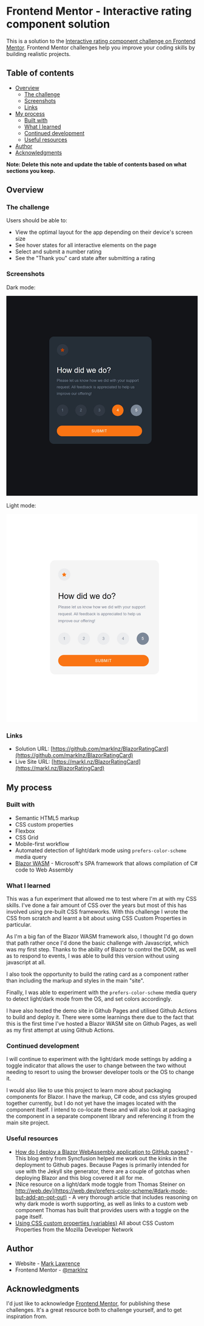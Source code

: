# Frontend Mentor - Interactive rating component solution

This is a solution to the [Interactive rating component challenge on Frontend Mentor](https://www.frontendmentor.io/challenges/interactive-rating-component-koxpeBUmI). Frontend Mentor challenges help you improve your coding skills by building realistic projects.

## Table of contents

-   [Overview](#overview)
    -   [The challenge](#the-challenge)
    -   [Screenshots](#screenshots)
    -   [Links](#links)
-   [My process](#my-process)
    -   [Built with](#built-with)
    -   [What I learned](#what-i-learned)
    -   [Continued development](#continued-development)
    -   [Useful resources](#useful-resources)
-   [Author](#author)
-   [Acknowledgments](#acknowledgments)

**Note: Delete this note and update the table of contents based on what sections you keep.**

## Overview

### The challenge

Users should be able to:

-   View the optimal layout for the app depending on their device's screen size
-   See hover states for all interactive elements on the page
-   Select and submit a number rating
-   See the "Thank you" card state after submitting a rating

### Screenshots

Dark mode:

![Dark mode](./wwwroot/images/screenshot-dark.jpg)

Light mode:

![Light mode](./wwwroot/images/screenshot-light.jpg)

### Links

-   Solution URL: [https://github.com/marklnz/BlazorRatingCard](https://github.com/marklnz/BlazorRatingCard)
-   Live Site URL: [https://markl.nz/BlazorRatingCard](https://markl.nz/BlazorRatingCard)

## My process

### Built with

-   Semantic HTML5 markup
-   CSS custom properties
-   Flexbox
-   CSS Grid
-   Mobile-first workflow
-   Automated detection of light/dark mode using `prefers-color-scheme` media query
-   [Blazor WASM](https://dotnet.microsoft.com/en-us/apps/aspnet/web-apps/blazor/) - Microsoft's SPA framework that allows compilation of C# code to Web Assembly

### What I learned

This was a fun experiment that allowed me to test where I'm at with my CSS skills. I've done a fair amount of CSS over the years but most of this has involved using pre-built CSS frameworks. With this challenge I wrote the CSS from scratch and learnt a bit about using CSS Custom Properties in particular.

As I'm a big fan of the Blazor WASM framework also, I thought I'd go down that path rather once I'd done the basic challenge with Javascript, which was my first step. Thanks to the ability of Blazor to control the DOM, as well as to respond to events, I was able to build this version without using javascript at all.

I also took the opportunity to build the rating card as a component rather than including the markup and styles in the main "site".

Finally, I was able to experiment with the `prefers-color-scheme` media query to detect light/dark mode from the OS, and set colors accordingly.

I have also hosted the demo site in Github Pages and utilised Github Actions to build and deploy it. There were some learnings there due to the fact that this is the first time I've hosted a Blazor WASM site on Github Pages, as well as my first attempt at using Github Actions.

### Continued development

I will continue to experiment with the light/dark mode settings by adding a toggle indicator that allows the user to change between the two without needing to resort to using the browser developer tools or the OS to change it.

I would also like to use this project to learn more about packaging components for Blazor. I have the markup, C# code, and css styles grouped together currently, but I do not yet have the images located with the component itself. I intend to co-locate these and will also look at packaging the component in a separate component library and referencing it from the main site project.

### Useful resources

-   [How do I deploy a Blazor WebAssembly application to GitHub pages?](https://www.syncfusion.com/faq/blazor/host-and-deploy/how-do-i-deploy-a-blazor-webassembly-application-to-github-pages) - This blog entry from Syncfusion helped me work out the kinks in the deployment to Github pages. Because Pages is primarily intended for use with the Jekyll site generator, there are a couple of gotchas when deploying Blazor and this blog covered it all for me.
-   [Nice resource on a light/dark mode toggle from Thomas Steiner on http://web.dev](https://web.dev/prefers-color-scheme/#dark-mode-but-add-an-opt-out) - A very thorough article that includes
    reasoning on why dark mode is worth supporting, as well as links to a custom web component Thomas has built that provides users with a toggle on the page itself.
-   [Using CSS custom properties (variables)](https://developer.mozilla.org/en-US/docs/Web/CSS/Using_CSS_custom_properties) All about CSS Custom Properties from the Mozilla Developer Network

## Author

-   Website - [Mark Lawrence](https://markl.nz)
-   Frontend Mentor - [@marklnz](https://www.frontendmentor.io/profile/marklnz)

## Acknowledgments

I'd just like to acknowledge [Frontend Mentor](https://www.frontendmentor.io), for publishing these challenges. It's a great resource both to challenge yourself, and to get inspiration from.
